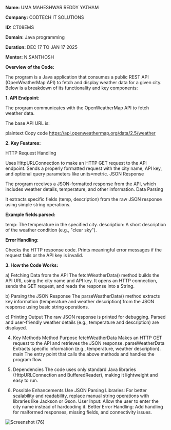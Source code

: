 **Name:** UMA MAHESHWAR REDDY YATHAM

**Company:** CODTECH IT SOLUTIONS

**ID:** CT08EMS

**Domain:** Java programming

**Duration:** DEC 17 TO JAN 17 2025

**Mentor:** N.SANTHOSH

**Overview of the Code:**

The program is a Java application that consumes a public REST API (OpenWeatherMap API) to fetch and display weather data for a given city. Below is a breakdown of its functionality and key components:

**1. API Endpoint:**

The program communicates with the OpenWeatherMap API to fetch weather data.

The base API URL is:

plaintext
Copy code
https://api.openweathermap.org/data/2.5/weather

**2. Key Features:**

HTTP Request Handling

Uses HttpURLConnection to make an HTTP GET request to the API endpoint.
Sends a properly formatted request with the city name, API key, and optional query parameters like units=metric.
JSON Response

The program receives a JSON-formatted response from the API, which includes weather details, temperature, and other information.
Data Parsing

It extracts specific fields (temp, description) from the raw JSON response using simple string operations.

**Example fields parsed:**

temp: The temperature in the specified city.
description: A short description of the weather condition (e.g., "clear sky").

**Error Handling:**

Checks the HTTP response code.
Prints meaningful error messages if the request fails or the API key is invalid.

**3. How the Code Works:**

a) Fetching Data from the API
The fetchWeatherData() method builds the API URL using the city name and API key.
It opens an HTTP connection, sends the GET request, and reads the response into a String.

b) Parsing the JSON Response
The parseWeatherData() method extracts key information (temperature and weather description) from the JSON response using basic string operations.

c) Printing Output
The raw JSON response is printed for debugging.
Parsed and user-friendly weather details (e.g., temperature and description) are displayed.

4. Key Methods
Method	Purpose
fetchWeatherData	Makes an HTTP GET request to the API and retrieves the JSON response.
parseWeatherData	Extracts specific information (e.g., temperature, weather description).
main	The entry point that calls the above methods and handles the program flow.

6. Dependencies
The code uses only standard Java libraries (HttpURLConnection and BufferedReader), making it lightweight and easy to run.

8. Possible Enhancements
Use JSON Parsing Libraries: For better scalability and readability, replace manual string operations with libraries like Jackson or Gson.
User Input: Allow the user to enter the city name instead of hardcoding it.
Better Error Handling: Add handling for malformed responses, missing fields, and connectivity issues.

![Screenshot (76)](https://github.com/user-attachments/assets/851bce55-a654-4a59-b3d4-5fa527f03452)

